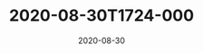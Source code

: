 ---
date: 2020-08-30
title: 2020-08-30T1724-000
hero: 2020/2020-08-30T1724-000.jpeg

# briefly describe the image…
alt: ''

# insert the closed caption text after the three-dash break…
# (include line-breaks, punctuation, and capitalization)
---
